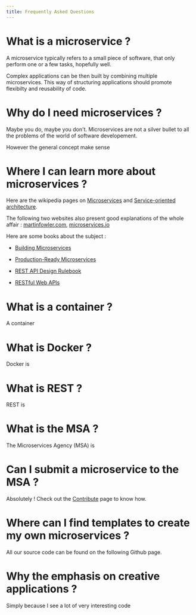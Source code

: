 ```yaml
---
title: Frequently Asked Questions
---
```


# What is a microservice ?

A microservice typically refers to a small piece of software, that only perform
one or a few tasks, hopefully well.

Complex applications can be then built by combining multiple microservices. This
way of structuring applications should promote flexibilty and reusability of code.


# Why do I need microservices ?

Maybe you do, maybe you don't. Microservices are not a silver bullet to all the
problems of the world of software developement.

However the general concept make sense

# Where I can learn more about microservices ?

Here are the wikipedia pages on [Microservices](https://en.wikipedia.org/wiki/Microservices)
and [Service-oriented architecture](https://en.wikipedia.org/wiki/Service-oriented_architecture).

The following two websites also present good explanations of the whole affair :
[martinfowler.com](http://www.martinfowler.com/articles/microservices.html),
[microservices.io](http://microservices.io/patterns/microservices.html)

Here are some books about the subject :

* [Building Microservices](https://www.amazon.com/Building-Microservices-Sam-Newman/dp/1491950358)

* [Production-Ready Microservices](https://www.amazon.com/Production-Ready-Microservices-Standardized-Engineering-Organization/dp/1491965975/)

* [REST API Design Rulebook](https://www.amazon.com/REST-Design-Rulebook-Mark-Masse-ebook/dp/B005XE5A7Q/)

* [RESTful Web APIs](https://www.amazon.com/RESTful-Web-APIs-Richardson/dp/1449358063)

# What is a container ?

A container


# What is Docker ?

Docker is

# What is REST ?

REST is

# What is the MSA ?

The Microservices Agency (MSA) is

# Can I submit a microservice to the MSA ?

Absolutely ! Check out the [Contribute](/contribute) page to know how.

# Where can I find templates to create my own microservices ?

All our source code can be found on the following Github page.

# Why the emphasis on creative applications ?

Simply because I see a lot of very interesting code
